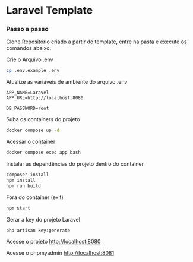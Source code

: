 
# Laravel Template

### Passo a passo
Clone Repositório criado a partir do template, entre na pasta e execute os comandos abaixo:

Crie o Arquivo .env
```sh
cp .env.example .env
```

Atualize as variáveis de ambiente do arquivo .env
```dosini
APP_NAME=Laravel
APP_URL=http://localhost:8080

DB_PASSWORD=root
```

Suba os containers do projeto
```sh
docker compose up -d
```

Acessar o container
```sh
docker compose exec app bash
```

Instalar as dependências do projeto dentro do container
```sh
composer install
npm install
npm run build
```

Fora do container (exit)
```sh
npm start
```

Gerar a key do projeto Laravel
```sh
php artisan key:generate
```

Acesse o projeto
[http://localhost:8080](http://localhost:8080)

Acesse o phpmyadmin
[http://localhost:8081](http://localhost:8081)
